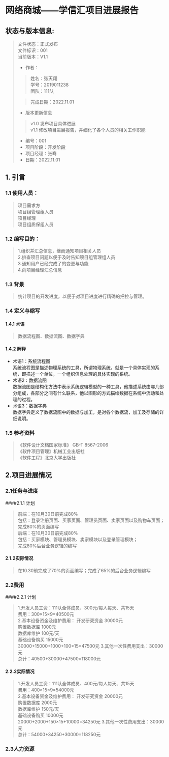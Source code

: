 # 网络商城——学信汇项目进展报告
## 状态与版本信息:
>文件状态：正式发布  
>文件标识：001  
>当前版本：V1.1  
> - 作者：
> > 姓名：张天翔  
>   学号：2019011238  
>   团队：111队
>
> > 完成日期：2022.11.01
> 
> - 版本更新信息
> >v1.0 发布项目具体进展   
>  v1.1 修改项目进展报告，并细化了各个人员的相关工作职能
> - 编号：001  
> - 项目阶段：开发阶段
> - 项目经理：张骞
> - 日期：2022.11.01

## 1.  引言
### 1.1 使用人员：
> 项目需求方   
> 项目组管理组人员  
> 项目经理  
> 项目组质保组人员  
### 1.2 编写目的：
> 1.组织并汇总信息，继而通知项目相关人员  
> 2.排查项目问题以便于及时告知项目组管理组人员   
> 3.通知用户已经完成了的变更与功能  
> 4.向项目经理汇总信息  
  
### 1.3 背景
> 统计项目的开发进度，以便于对项目进度进行精确的把控与管理。
### 1.4 定义与缩写
#### 1.4.1 术语  
> 数据流程图、数据流图、数据字典
#### 1.4.2 解释 
- 术语1：系统流程图  
  系统流程图是描述物理系统的工具，所谓物理系统，就是一个具体实现的系统，即描述一个单位，一个组织信息处理的具体实现的系统。
- 术语2：数据流图  
  数据流图是结构化方法中表示系统逻辑模型的一种工具，他描述系统由哪几部分组成，各部分之间有什么联系，他以图形的方式描绘数据在系统中流动和处理的过程。
- 术语3：数据字典  
  数据字典定义了数据流图中的数据与加工，是对各个数据流，加工及存储的详细说明。

### 1.5 参考资料
> 《软件设计文档国家标准》 GB-T 8567-2006  
> 《软件项目管理》机械工业出版社  
> 《软件工程》北京大学出版社



## 2.项目进展情况
### 2.1任务与进度
####2.1.1 计划
> 前端：在10月30日前完成80%  
> 包括：登录注册页面、买家页面、管理员页面、卖家页面以及购物车页面；  
> 完成80%的页面编写  
> 后端：在10月30日前完成80%  
> 包括：买家模块、管理员模块、卖家模块以及登录管理模块；  
> 完成80%后台业务逻辑的编写    
#### 2.1.2实际情况
> 在10.30前完成了70%的页面编写；完成了65%的后台业务逻辑编写
### 2.2费用
####2.2.1 计划
> 1.开发人员工资：111队全体成员、300元/每人每天、共15天  
> 费用：300×15×9=40500元  
> 2.基本设备资金及维护费用： 
> 开发研究资金 30000元  
> 购置数据库 1000元  
> 数据库维护 100元/天  
> 基础设备购买 15000元  
> 30000+15000+1000+100×15=47500元
> 3.其他一次性费用支出：30000元  
> 总计：40500+30000+47500=118000元
#### 2.2.2实际情况
> 1.开发人员工资：111队全体成员、400元/每人每天、共15天  
> 费用：400×15×9=54000元  
> 2.基本设备资金及维护费用：
> 开发研究资金 20000元  
> 购置数据库 2000元  
> 数据库维护 150元/天  
> 基础设备购买 10000元  
> 20000+2000+150×15+10000=34250元
> 3.其他一次性费用支出：30000元  
> 总计：54000+34250+30000=118250元
### 2.3人力资源
